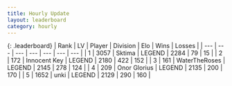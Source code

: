 ```yaml
---
title: Hourly Update
layout: leaderboard
category: hourly
---
```


{: .leaderboard}
| Rank | LV | Player | Division | Elo | Wins | Losses |
| --- | --- | --- | --- | --- | --- | --- |
| <span data-change="0">1</span> | 3057 | <span title="ID: 353063">Sktima</span> | LEGEND | <span data-change="0">2284</span> | <span data-change="0">79</span> | <span data-change="0">15</span> |
| <span data-change="0">2</span> | 172 | <span title="ID: 773025">Innocent Key</span> | LEGEND | <span data-change="0">2180</span> | <span data-change="0">422</span> | <span data-change="0">152</span> |
| <span data-change="1">3</span> | 161 | <span title="ID: 773086">WaterTheRoses</span> | LEGEND | <span data-change="11">2145</span> | <span data-change="4">278</span> | <span data-change="1">124</span> |
| <span data-change="-1">4</span> | 209 | <span title="ID: 752665">Onor Glorius</span> | LEGEND | <span data-change="0">2135</span> | <span data-change="0">200</span> | <span data-change="0">170</span> |
| <span data-change="0">5</span> | 1652 | <span title="ID: 692745">unki</span> | LEGEND | <span data-change="0">2129</span> | <span data-change="0">290</span> | <span data-change="0">160</span> |